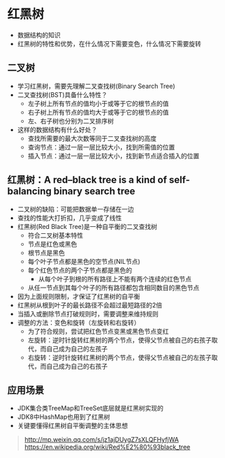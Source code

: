 ﻿# 红黑树
* 数据结构的知识
* 红黑树的特性和优势，在什么情况下需要变色，什么情况下需要旋转

## 二叉树
* 学习红黑树，需要先理解二叉查找树(Binary Search Tree)
* 二叉查找树(BST)具备什么特性？
	* 左子树上所有节点的值均小于或等于它的根节点的值
	* 右子树上所有节点的值均大于或等于它的根节点的值
	* 左、右子树也分别为二叉排序树
* 这样的数据结构有什么好处？
	* 查找所需要的最大次数等同于二叉查找树的高度
	* 查询节点：通过一层一层比较大小，找到所需值的位置
	* 插入节点：通过一层一层比较大小，找到新节点适合插入的位置

## 红黑树：A red–black tree is a kind of self-balancing binary search tree
* 二叉树的缺陷：可能把数据单一存储在一边
* 查找的性能大打折扣，几乎变成了线性
* 红黑树(Red Black Tree)是一种自平衡的二叉查找树
	* 符合二叉树基本特性
	* 节点是红色或黑色
	* 根节点是黑色
	* 每个叶子节点都是黑色的空节点(NIL节点)
	* 每个红色节点的两个子节点都是黑色的
		* 从每个叶子到根的所有路径上不能有两个连续的红色节点
	* 从任一节点到其每个叶子的所有路径都包含相同数目的黑色节点
* 因为上面规则限制，才保证了红黑树的自平衡
* 红黑树从根到叶子的最长路径不会超过最短路径的2倍 
* 当插入或删除节点打破规则时，需要调整来维持规则
* 调整的方法：变色和旋转（左旋转和右旋转）
	* 为了符合规则，尝试把红色节点变黑或黑色节点变红
	* 左旋转：逆时针旋转红黑树的两个节点，使得父节点被自己的右孩子取代，而自己成为自己的左孩子
	* 右旋转：逆时针旋转红黑树的两个节点，使得父节点被自己的左孩子取代，而自己成为自己的右孩子

## 应用场景
* JDK集合类TreeMap和TreeSet底层就是红黑树实现的
* JDK8中HashMap也用到了红黑树
* 关键要懂得红黑树自平衡调整的主体思想

	
> http://mp.weixin.qq.com/s/jz1ajDUygZ7sXLQFHyfjWA
https://en.wikipedia.org/wiki/Red%E2%80%93black_tree
